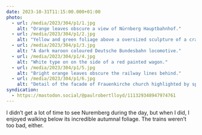 ```yaml
---
date: 2023-10-31T11:15:00.000+01:00
photo:
  - url: /media/2023/304/p1/1.jpg
    alt: "Orange leaves obscure a view of Nürnberg Hauptbahnhof."
  - url: /media/2023/304/p1/2.jpg
    alt: "Yellow and green foliage above a oversized sculpture of a cracked egg."
  - url: /media/2023/304/p1/3.jpg
    alt: "A dark maroon coloured Deutsche Bundesbahn locomotive."
  - url: /media/2023/304/p1/4.jpg
    alt: "White type on on the side of a red painted wagon."
  - url: /media/2023/304/p1/5.jpg
    alt: "Bright orange leaves obscure the railway lines behind."
  - url: /media/2023/304/p1/6.jpg
    alt: "Detail of the facade of Frauenkirche church highlighted by spotlights in the dark."
syndication:
  - https://mastodon.social/@paulrobertlloyd/111329348947974761
---
```


I didn’t get a lot of time to see Nuremberg during the day, but when I did, I enjoyed walking below its incredible autumnal foliage. The trains weren’t too bad, either.
